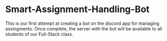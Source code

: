 # Smart-Assignment-Handling-Bot
This is our first attempt at creating a bot on the discord app for managing assingments. Once complete, the server with the bot will be available to all students of our Full-Stack class.
